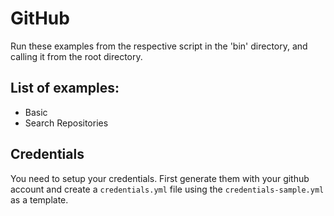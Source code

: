 # GitHub
Run these examples from the respective script in the 'bin' directory, and calling it from the root directory.

## List of examples:
- Basic
- Search Repositories

## Credentials
You need to setup your credentials. First generate them with your github account and create a `credentials.yml` file using the `credentials-sample.yml` as a template.